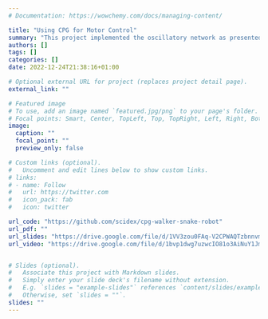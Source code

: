 ```yaml
---
# Documentation: https://wowchemy.com/docs/managing-content/

title: "Using CPG for Motor Control"
summary: "This project implemented the oscillatory network as presented by Matsuoka et al in order to control a bipad walking robot and snake crawling robot in two different challenging tasks. Central pattern generators (CPGs) are self-organizing biological neural circuits that produce rhythmic outputs. These output can be used to control of locomotion in bio-inspired robots. This mechansim can bring interesting insights on how to gain inspiration from the biological systems in order to build more robust and natural behavouir in robots' movement. The project implemented a CPG model in microcontroller chip using arduino and connceted it to control the robots to perform the optimised outputs for two tasks."
authors: []
tags: []
categories: []
date: 2022-12-24T21:38:16+01:00

# Optional external URL for project (replaces project detail page).
external_link: ""

# Featured image
# To use, add an image named `featured.jpg/png` to your page's folder.
# Focal points: Smart, Center, TopLeft, Top, TopRight, Left, Right, BottomLeft, Bottom, BottomRight.
image:
  caption: ""
  focal_point: ""
  preview_only: false

# Custom links (optional).
#   Uncomment and edit lines below to show custom links.
# links:
# - name: Follow
#   url: https://twitter.com
#   icon_pack: fab
#   icon: twitter

url_code: "https://github.com/scidex/cpg-walker-snake-robot"
url_pdf: ""
url_slides: "https://drive.google.com/file/d/1VV3zou0FAq-V2CPWAQTzbnnvm7ZU8Agp/view?usp=sharing"
url_video: "https://drive.google.com/file/d/1bvp1dwg7uzwcIO81o3AiNuY1JmN6lgxS/view?usp=sharing"


# Slides (optional).
#   Associate this project with Markdown slides.
#   Simply enter your slide deck's filename without extension.
#   E.g. `slides = "example-slides"` references `content/slides/example-slides.md`.
#   Otherwise, set `slides = ""`.
slides: ""
---
```

